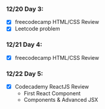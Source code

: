 ### 12/20 Day 3:
- [x] freecodecamp HTML/CSS Review
- [x] Leetcode problem

### 12/21 Day 4:
- [x] freecodecamp HTML/CSS Review

### 12/22 Day 5:
- [x] Codecademy ReactJS Review
  - First React Component
  - Components & Advanced JSX
